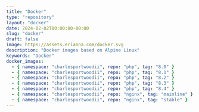 ```yaml
---
title: "Docker"
type: "repository"
layout: "docker"
date: 2024-02-02T00:00:00-00:00
slug: "docker"
draft: false
image: https://assets.erianna.com/docker.svg
description: "Docker images based on Alpine Linux"
keywords: "Docker"
docker_images:
  - { namespace: "charlesportwoodii", repo: "php", tag: "8.0" }
  - { namespace: "charlesportwoodii", repo: "php", tag: "8.1" }
  - { namespace: "charlesportwoodii", repo: "php", tag: "8.2" }
  - { namespace: "charlesportwoodii", repo: "php", tag: "8.3" }
  - { namespace: "charlesportwoodii", repo: "php", tag: "8.4" }
  - { namespace: "charlesportwoodii", repo: "nginx", tag: "mainline" }
  - { namespace: "charlesportwoodii", repo: "nginx", tag: "stable" }
---
```


